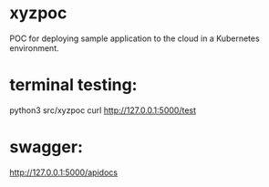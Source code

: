 # xyzpoc
POC for deploying sample application to the cloud in a Kubernetes environment.

# terminal testing:
python3 src/xyzpoc
curl http://127.0.0.1:5000/test

# swagger:
http://127.0.0.1:5000/apidocs

